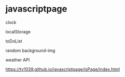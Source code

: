 # javascriptpage

clock

localStorage

toDoList

random background-img

weather API 

https://tv1039.github.io/javascriptpage/jsPage/index.html
